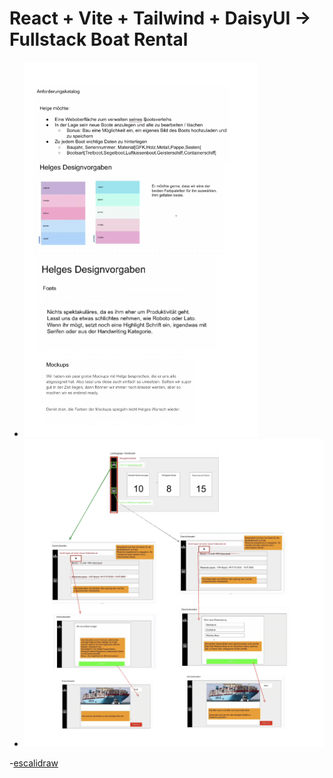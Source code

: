 # React + Vite + Tailwind + DaisyUI -> Fullstack Boat Rental

- ![Structure](/public/img/design.png)
- ![Structure](/public/img/structure.png)

-[escalidraw](https://excalidraw.com/)
